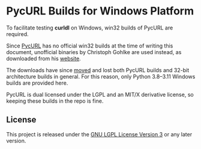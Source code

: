 # PycURL Builds for Windows Platform

To facilitate testing __curldl__ on Windows, win32 builds of PycURL
are required.

Since [PycURL](https://pycurl.io/) has no official win32 builds
at the time of writing this document, unofficial binaries by
Christoph Gohlke are used instead, as downloaded from his
[website](https://www.lfd.uci.edu/~gohlke/pythonlibs/#pycurl).

The downloads have since [moved](https://github.com/cgohlke/win_arm64-wheels)
and lost both PycURL builds and 32-bit architecture builds in general.
For this reason, only Python 3.8–3.11 Windows builds are provided here.

PycURL is dual licensed under the LGPL and an MIT/X derivative
license, so keeping these builds in the repo is fine.

## License

This project is released under the [GNU LGPL License Version 3](LICENSE.md) or any later version.
